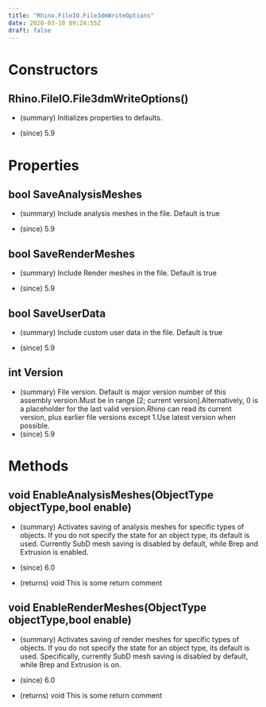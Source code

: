 ```yaml
---
title: "Rhino.FileIO.File3dmWriteOptions"
date: 2020-03-10 09:24:55Z
draft: false
---
```


# Constructors
## Rhino.FileIO.File3dmWriteOptions()
- (summary) 
     Initializes properties to defaults.
     
- (since) 5.9
# Properties
## bool SaveAnalysisMeshes
- (summary) 
     Include analysis meshes in the file. Default is true
     
- (since) 5.9
## bool SaveRenderMeshes
- (summary) 
     Include Render meshes in the file. Default is true
     
- (since) 5.9
## bool SaveUserData
- (summary) 
     Include custom user data in the file. Default is true
     
- (since) 5.9
## int Version
- (summary) File version. Default is major version number of this assembly version.Must be in range [2; current version].Alternatively, 0 is a placeholder for the last valid version.Rhino can read its current version, plus earlier file versions except 1.Use latest version when possible.
- (since) 5.9
# Methods
## void EnableAnalysisMeshes(ObjectType objectType,bool enable)
- (summary) 
     Activates saving of analysis meshes for specific types of objects.
     If you do not specify the state for an object type, its default is used.
     Currently SubD mesh saving is disabled by default, while Brep and Extrusion is enabled.
     
- (since) 6.0
- (returns) void This is some return comment
## void EnableRenderMeshes(ObjectType objectType,bool enable)
- (summary) 
     Activates saving of render meshes for specific types of objects.
     If you do not specify the state for an object type, its default is used.
     Specifically, currently SubD mesh saving is disabled by default, while Brep and Extrusion is on.
     
- (since) 6.0
- (returns) void This is some return comment
